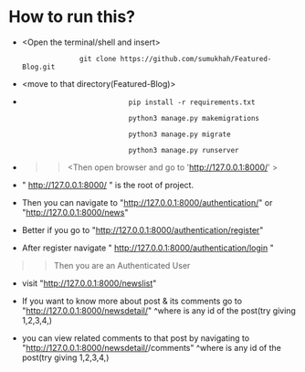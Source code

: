 # How to run this?

 * <Open the terminal/shell and insert>

                     git clone https://github.com/sumukhah/Featured-Blog.git

 * <move to that directory(Featured-Blog)>

 * <You can create virtual environment but its optional>

                                 pip install -r requirements.txt

                                 python3 manage.py makemigrations

                                 python3 manage.py migrate

                                 python3 manage.py runserver

* >> <Then open browser and go to 'http://127.0.0.1:8000/' >

*   " http://127.0.0.1:8000/ " is the root of project.

*  Then you can navigate to 
    "http://127.0.0.1:8000/authentication/"
                        or 
    "http://127.0.0.1:8000/news"


 * Better if you go to "http://127.0.0.1:8000/authentication/register"
 * After register navigate " http://127.0.0.1:8000/authentication/login "

 >> Then you are an Authenticated User

 * visit "http://127.0.0.1:8000/newslist"

  * If you want to know more about post & its comments go to "http://127.0.0.1:8000/newsdetail/<pk>"  ^where <pk> is any id of the post(try giving 1,2,3,4,)

 * you can view related comments to that post by navigating to "http://127.0.0.1:8000/newsdetail/<pk>/comments" ^where <pk> is any id of the post(try giving 1,2,3,4,) 
